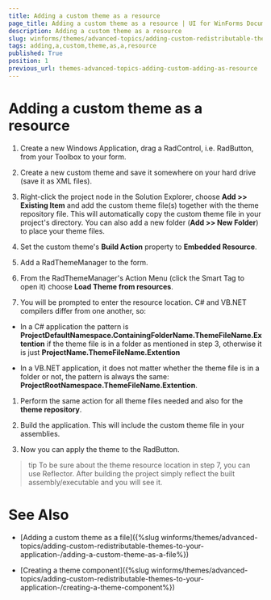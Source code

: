 ```yaml
---
title: Adding a custom theme as a resource
page_title: Adding a custom theme as a resource | UI for WinForms Documentation
description: Adding a custom theme as a resource
slug: winforms/themes/advanced-topics/adding-custom-redistributable-themes-to-your-application-/adding-a-custom-theme-as-a-resource
tags: adding,a,custom,theme,as,a,resource
published: True
position: 1
previous_url: themes-advanced-topics-adding-custom-adding-as-resource
---
```


# Adding a custom theme as a resource

1. Create a new Windows Application, drag a RadControl, i.e. RadButton, from your Toolbox to your form.

1. Create a new custom theme and save it somewhere on your hard drive (save it as XML files). 

1. Right-click the project node in the Solution Explorer, choose __Add >> Existing Item__ and add the custom theme file(s) together with the theme repository file. This will automatically copy the custom theme file in your project's directory. You can also add a new folder (__Add >> New Folder__) to place your theme files.

1. Set the custom theme's __Build Action__ property to __Embedded Resource__.

1. Add a RadThemeManager to the form.

1. From the RadThemeManager's Action Menu (click the Smart Tag to open it) choose __Load Theme from resources__.

1. You will be prompted to enter the resource location. C# and VB.NET compilers differ from one another, so:

  * In a C# application the pattern is __ProjectDefaultNamespace.ContainingFolderName.ThemeFileName.Extention__ if the theme file is in a folder as mentioned in step 3, otherwise it is just __ProjectName.ThemeFileName.Extention__

  * In a VB.NET application, it does not matter whether the theme file is in a folder or not, the pattern is always the same: __ProjectRootNamespace.ThemeFileName.Extention__.

1. Perform the same action for all theme files needed and also for the  __theme repository__.

1. Build the application. This will include the custom theme file in your assemblies.

1. Now you can apply the theme to the RadButton.

>tip To be sure about the theme resource location in step 7, you can use Reflector. After building the project simply reflect the built assembly/executable and you will see it.
>


# See Also
* [Adding a custom theme as a file]({%slug winforms/themes/advanced-topics/adding-custom-redistributable-themes-to-your-application-/adding-a-custom-theme-as-a-file%})

* [Creating a theme component]({%slug winforms/themes/advanced-topics/adding-custom-redistributable-themes-to-your-application-/creating-a-theme-component%})

